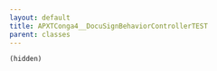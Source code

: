 ```yaml
---
layout: default
title: APXTConga4__DocuSignBehaviorControllerTEST
parent: classes
---
```


```(hidden)```
